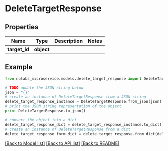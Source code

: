 # DeleteTargetResponse


## Properties

Name | Type | Description | Notes
------------ | ------------- | ------------- | -------------
**target_id** | **object** |  | 

## Example

```python
from nolabs_microservice.models.delete_target_response import DeleteTargetResponse

# TODO update the JSON string below
json = "{}"
# create an instance of DeleteTargetResponse from a JSON string
delete_target_response_instance = DeleteTargetResponse.from_json(json)
# print the JSON string representation of the object
print DeleteTargetResponse.to_json()

# convert the object into a dict
delete_target_response_dict = delete_target_response_instance.to_dict()
# create an instance of DeleteTargetResponse from a dict
delete_target_response_form_dict = delete_target_response.from_dict(delete_target_response_dict)
```
[[Back to Model list]](../README.md#documentation-for-models) [[Back to API list]](../README.md#documentation-for-api-endpoints) [[Back to README]](../README.md)


